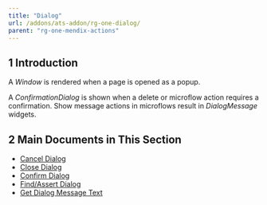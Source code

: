 ```yaml
---
title: "Dialog"
url: /addons/ats-addon/rg-one-dialog/
parent: "rg-one-mendix-actions"
---
```


## 1 Introduction

A <i>Window</i> is rendered when a page is opened as a popup.

A <i>ConfirmationDialog</i> is shown when a delete or microflow action requires a confirmation. Show message actions in microflows result in <i>DialogMessage</i> widgets.

## 2 Main Documents in This Section

* [Cancel Dialog](/addons/ats-addon/rg-one-cancel-dialog/)
* [Close Dialog](/addons/ats-addon/rg-one-close-dialog/)
* [Confirm Dialog](/addons/ats-addon/rg-one-confirm-dialog/)
* [Find/Assert Dialog](/addons/ats-addon/rg-one-findassert-dialog/)
* [Get Dialog Message Text](/addons/ats-addon/rg-one-get-dialog-message-text/)
